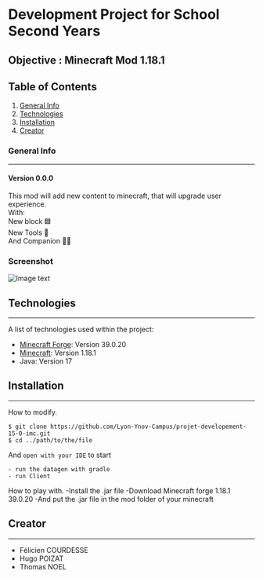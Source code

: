 # Development Project for School Second Years

## Objective : Minecraft Mod 1.18.1

## Table of Contents
1. [General Info](#general-info)
2. [Technologies](#technologies)
3. [Installation](#installation)
4. [Creator](#creator)
### General Info
***
#### Version 0.0.0
This mod will add new content to minecraft, that will upgrade user experience.<br>
With:<br>
New block 🟦<br>
New Tools 🔨<br>
And Companion 🐶👷<br>
### Screenshot
![Image text](https://i.imgur.com/8PeaVxl.png)
## Technologies
***
A list of technologies used within the project:
* [Minecraft Forge](https://files.minecraftforge.net/net/minecraftforge/forge/): Version 39.0.20
* [Minecraft](https://www.minecraft.net/fr-fr): Version 1.18.1
* Java: Version 17
## Installation
***
How to modify.
```
$ git clone https://github.com/Lyon-Ynov-Campus/projet-developement-15-0-imc.git
$ cd ../path/to/the/file
```
And ```open with your IDE``` to start

```- run the datagen with gradle```<br>
```- run Client```

How to play with.
-Install the .jar file
-Download Minecraft forge 1.18.1 39.0.20
-And put the .jar file in the mod folder of your minecraft

## Creator
***
* Félicien COURDESSE
* Hugo POIZAT
* Thomas NOEL

